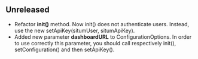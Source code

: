 ## Unreleased

* Refactor **init()** method. Now init() does not authenticate users. Instead, use the new setApiKey(situmUser, situmApiKey).
* Added new parameter **dashboardURL** to ConfigurationOptions. In order to use correctly this parameter, you should call respectively init(), setConfiguration() and then  setApiKey().
